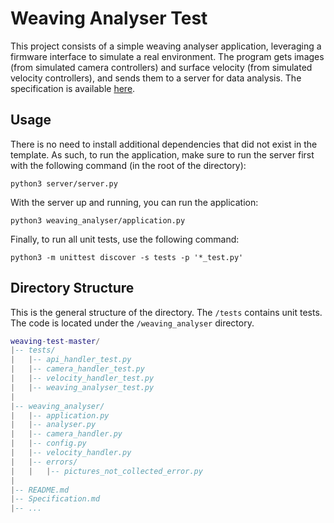 # Weaving Analyser Test



This project consists of a simple weaving analyser application, leveraging a firmware interface to simulate a real environment. The program gets images (from simulated camera controllers) and surface velocity (from simulated velocity controllers), and sends them to a server for data analysis. The specification is available [here]([https://github.com/Caio-Nogueira/Weaving-test/blob/main/README.md](https://github.com/Caio-Nogueira/Weaving-test/blob/main/Specification.md)).


## Usage

There is no need to install additional dependencies that did not exist in the template. As such, to run the application, make sure to run the server first with the following command (in the root of the directory):

```shell
python3 server/server.py
```



With the server up and running, you can run the application:

```shell
python3 weaving_analyser/application.py
```



Finally, to run all unit tests, use the following command:

```shell
python3 -m unittest discover -s tests -p '*_test.py'
```

## Directory Structure

This is the general structure of the directory. The `/tests` contains unit tests. The code is located under the `/weaving_analyser` directory. 

```lua
weaving-test-master/
|-- tests/
|   |-- api_handler_test.py
|   |-- camera_handler_test.py
|   |-- velocity_handler_test.py
|   |-- weaving_analyser_test.py
|
|-- weaving_analyser/
|   |-- application.py
|   |-- analyser.py
|   |-- camera_handler.py
|   |-- config.py
|   |-- velocity_handler.py
|   |-- errors/
|   |   |-- pictures_not_collected_error.py
|
|-- README.md
|-- Specification.md
|-- ...


```
